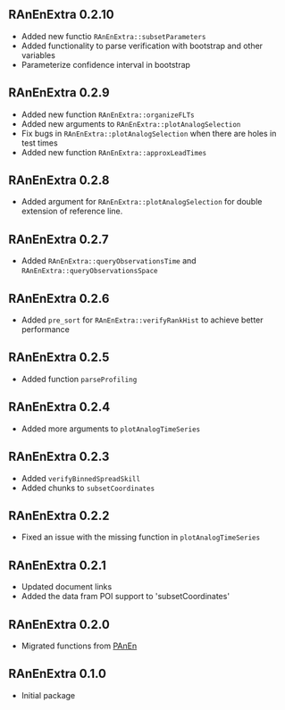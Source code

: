 ## RAnEnExtra 0.2.10

- Added new functio `RAnEnExtra::subsetParameters`
- Added functionality to parse verification with bootstrap and other variables
- Parameterize confidence interval in bootstrap

## RAnEnExtra 0.2.9

- Added new function `RAnEnExtra::organizeFLTs`
- Added new arguments to `RAnEnExtra::plotAnalogSelection`
- Fix bugs in `RAnEnExtra::plotAnalogSelection` when there are holes in test times
- Added new function `RAnEnExtra::approxLeadTimes`

## RAnEnExtra 0.2.8

- Added argument for `RAnEnExtra::plotAnalogSelection` for double extension of reference line.

## RAnEnExtra 0.2.7

- Added `RAnEnExtra::queryObservationsTime` and `RAnEnExtra::queryObservationsSpace`

## RAnEnExtra 0.2.6

- Added `pre_sort` for `RAnEnExtra::verifyRankHist` to achieve better performance

## RAnEnExtra 0.2.5

- Added function `parseProfiling`

## RAnEnExtra 0.2.4

- Added more arguments to `plotAnalogTimeSeries`

## RAnEnExtra 0.2.3

- Added `verifyBinnedSpreadSkill`
- Added chunks to `subsetCoordinates`

## RAnEnExtra 0.2.2

- Fixed an issue with the missing function in `plotAnalogTimeSeries`

## RAnEnExtra 0.2.1

- Updated document links
- Added the data fram POI support to 'subsetCoordinates'

## RAnEnExtra 0.2.0

- Migrated functions from [PAnEn](https://weiming-hu.github.io/AnalogsEnsemble/)

## RAnEnExtra 0.1.0

- Initial package
